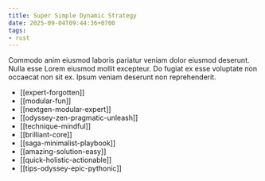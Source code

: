 ```yaml
---
title: Super Simple Dynamic Strategy
date: 2025-09-04T09:44:36+0700
tags:
- rust
---
```


Commodo anim eiusmod laboris pariatur veniam dolor eiusmod deserunt. Nulla esse Lorem eiusmod mollit excepteur. Do fugiat ex esse voluptate non occaecat non sit ex. Ipsum veniam deserunt non reprehenderit.


- [[expert-forgotten]] 
- [[modular-fun]] 
- [[nextgen-modular-expert]] 
- [[odyssey-zen-pragmatic-unleash]] 
- [[technique-mindful]] 
- [[brilliant-core]] 
- [[saga-minimalist-playbook]] 
- [[amazing-solution-easy]] 
- [[quick-holistic-actionable]] 
- [[tips-odyssey-epic-pythonic]]